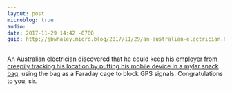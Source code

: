 ```yaml
---
layout: post
microblog: true
audio: 
date: 2017-11-29 14:42 -0700
guid: http://jbwhaley.micro.blog/2017/11/29/an-australian-electrician.html
---
```

An Australian electrician discovered that he could [keep his employer from creepily tracking his location by putting his mobile device in a mylar snack bag](https://arstechnica.com/information-technology/2017/11/australian-man-uses-snack-bags-as-faraday-cage-to-block-tracking-by-employer/), using the bag as a Faraday cage to block GPS signals. Congratulations to you, sir.
